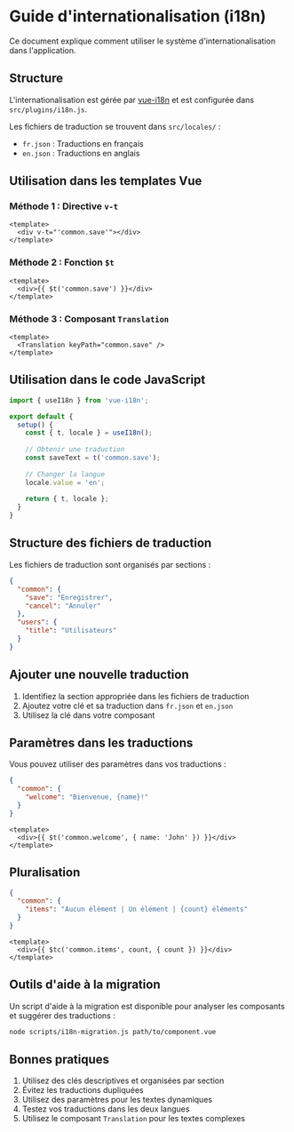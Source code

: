 # Guide d'internationalisation (i18n)

Ce document explique comment utiliser le système d'internationalisation dans l'application.

## Structure

L'internationalisation est gérée par [vue-i18n](https://vue-i18n.intlify.dev/) et est configurée dans `src/plugins/i18n.js`.

Les fichiers de traduction se trouvent dans `src/locales/` :
- `fr.json` : Traductions en français
- `en.json` : Traductions en anglais

## Utilisation dans les templates Vue

### Méthode 1 : Directive `v-t`

```vue
<template>
  <div v-t="'common.save'"></div>
</template>
```

### Méthode 2 : Fonction `$t`

```vue
<template>
  <div>{{ $t('common.save') }}</div>
</template>
```

### Méthode 3 : Composant `Translation`

```vue
<template>
  <Translation keyPath="common.save" />
</template>
```

## Utilisation dans le code JavaScript

```js
import { useI18n } from 'vue-i18n';

export default {
  setup() {
    const { t, locale } = useI18n();
    
    // Obtenir une traduction
    const saveText = t('common.save');
    
    // Changer la langue
    locale.value = 'en';
    
    return { t, locale };
  }
}
```

## Structure des fichiers de traduction

Les fichiers de traduction sont organisés par sections :

```json
{
  "common": {
    "save": "Enregistrer",
    "cancel": "Annuler"
  },
  "users": {
    "title": "Utilisateurs"
  }
}
```

## Ajouter une nouvelle traduction

1. Identifiez la section appropriée dans les fichiers de traduction
2. Ajoutez votre clé et sa traduction dans `fr.json` et `en.json`
3. Utilisez la clé dans votre composant

## Paramètres dans les traductions

Vous pouvez utiliser des paramètres dans vos traductions :

```json
{
  "common": {
    "welcome": "Bienvenue, {name}!"
  }
}
```

```vue
<template>
  <div>{{ $t('common.welcome', { name: 'John' }) }}</div>
</template>
```

## Pluralisation

```json
{
  "common": {
    "items": "Aucun élément | Un élément | {count} éléments"
  }
}
```

```vue
<template>
  <div>{{ $tc('common.items', count, { count }) }}</div>
</template>
```

## Outils d'aide à la migration

Un script d'aide à la migration est disponible pour analyser les composants et suggérer des traductions :

```bash
node scripts/i18n-migration.js path/to/component.vue
```

## Bonnes pratiques

1. Utilisez des clés descriptives et organisées par section
2. Évitez les traductions dupliquées
3. Utilisez des paramètres pour les textes dynamiques
4. Testez vos traductions dans les deux langues
5. Utilisez le composant `Translation` pour les textes complexes
